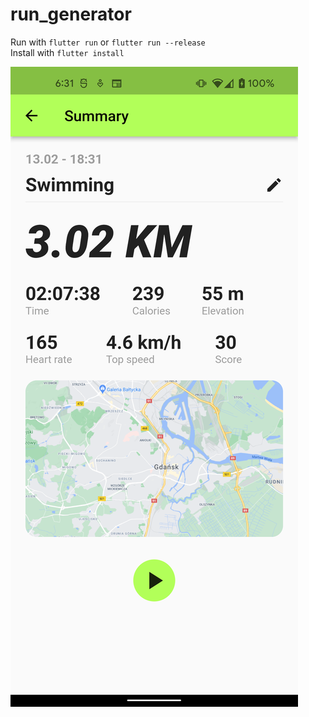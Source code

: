 # run_generator

Run with `flutter run`  or `flutter run --release`  
Install with `flutter install`

![ss](flutter_02.png)
